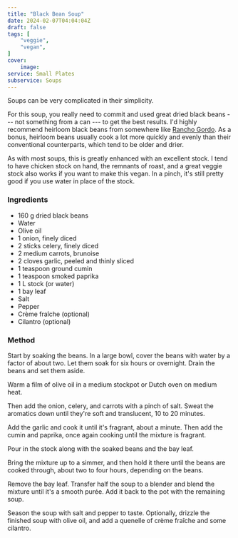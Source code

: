 ```yaml
---
title: "Black Bean Soup"
date: 2024-02-07T04:04:04Z
draft: false
tags: [
    "veggie",
    "vegan",
]
cover:
    image: 
service: Small Plates
subservice: Soups
---
```


Soups can be very complicated in their simplicity.

For this soup, you really need to commit and used great dried black beans --- not something from a can --- to get the best results. I'd highly recommend heirloom black beans from somewhere like [Rancho Gordo](http://ranchogordo.com). As a bonus, heirloom beans usually cook a lot more quickly and evenly than their conventional counterparts, which tend to be older and drier.

As with most soups, this is greatly enhanced with an excellent stock. I tend to have chicken stock on hand, the remnants of roast, and a great veggie stock also works if you want to make this vegan. In a pinch, it's still pretty good if you use water in place of the stock.

### Ingredients

* 160 g dried black beans
* Water
* Olive oil
* 1 onion, finely diced
* 2 sticks celery, finely diced
* 2 medium carrots, brunoise
* 2 cloves garlic, peeled and thinly sliced
* 1 teaspoon ground cumin
* 1 teaspoon smoked paprika
* 1 L stock (or water)
* 1 bay leaf
* Salt
* Pepper
* Crème fraîche (optional)
* Cilantro (optional)

### Method

Start by soaking the beans. In a large bowl, cover the beans with water by a factor of about two. Let them soak for six hours or overnight. Drain the beans and set them aside.

Warm a film of olive oil in a medium stockpot or Dutch oven on medium heat.

Then add the onion, celery, and carrots with a pinch of salt. Sweat the aromatics down until they're soft and translucent, 10 to 20 minutes.

Add the garlic and cook it until it's fragrant, about a minute. Then add the cumin and paprika, once again cooking until the mixture is fragrant.

Pour in the stock along with the soaked beans and the bay leaf.

Bring the mixture up to a simmer, and then hold it there until the beans are cooked through, about two to four hours, depending on the beans.

Remove the bay leaf. Transfer half the soup to a blender and blend the mixture until it's a smooth purée. Add it back to the pot with the remaining soup.

Season the soup with salt and pepper to taste. Optionally, drizzle the finished soup with olive oil, and add a quenelle of crème fraîche and some cilantro.